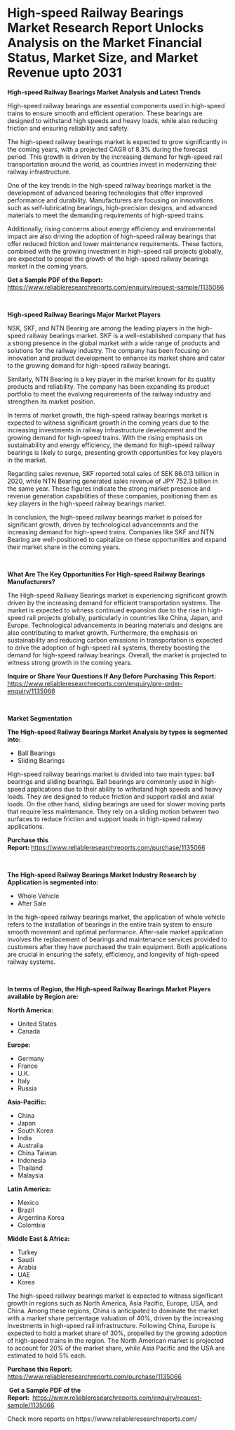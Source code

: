 <p><h1>High-speed Railway Bearings Market Research Report Unlocks Analysis on the Market Financial Status, Market Size, and Market Revenue upto 2031</h1></p><p><strong>High-speed Railway Bearings Market Analysis and Latest Trends</strong></p>
<p><p>High-speed railway bearings are essential components used in high-speed trains to ensure smooth and efficient operation. These bearings are designed to withstand high speeds and heavy loads, while also reducing friction and ensuring reliability and safety.</p><p>The high-speed railway bearings market is expected to grow significantly in the coming years, with a projected CAGR of 8.3% during the forecast period. This growth is driven by the increasing demand for high-speed rail transportation around the world, as countries invest in modernizing their railway infrastructure.</p><p>One of the key trends in the high-speed railway bearings market is the development of advanced bearing technologies that offer improved performance and durability. Manufacturers are focusing on innovations such as self-lubricating bearings, high-precision designs, and advanced materials to meet the demanding requirements of high-speed trains.</p><p>Additionally, rising concerns about energy efficiency and environmental impact are also driving the adoption of high-speed railway bearings that offer reduced friction and lower maintenance requirements. These factors, combined with the growing investment in high-speed rail projects globally, are expected to propel the growth of the high-speed railway bearings market in the coming years.</p></p>
<p><strong>Get a Sample PDF of the Report:&nbsp;</strong> <a href="https://www.reliableresearchreports.com/enquiry/request-sample/1135066">https://www.reliableresearchreports.com/enquiry/request-sample/1135066</a></p>
<p>&nbsp;</p>
<p><strong>High-speed Railway Bearings Major Market Players</strong></p>
<p><p>NSK, SKF, and NTN Bearing are among the leading players in the high-speed railway bearings market. SKF is a well-established company that has a strong presence in the global market with a wide range of products and solutions for the railway industry. The company has been focusing on innovation and product development to enhance its market share and cater to the growing demand for high-speed railway bearings.</p><p>Similarly, NTN Bearing is a key player in the market known for its quality products and reliability. The company has been expanding its product portfolio to meet the evolving requirements of the railway industry and strengthen its market position.</p><p>In terms of market growth, the high-speed railway bearings market is expected to witness significant growth in the coming years due to the increasing investments in railway infrastructure development and the growing demand for high-speed trains. With the rising emphasis on sustainability and energy efficiency, the demand for high-speed railway bearings is likely to surge, presenting growth opportunities for key players in the market.</p><p>Regarding sales revenue, SKF reported total sales of SEK 86.013 billion in 2020, while NTN Bearing generated sales revenue of JPY 752.3 billion in the same year. These figures indicate the strong market presence and revenue generation capabilities of these companies, positioning them as key players in the high-speed railway bearings market.</p><p>In conclusion, the high-speed railway bearings market is poised for significant growth, driven by technological advancements and the increasing demand for high-speed trains. Companies like SKF and NTN Bearing are well-positioned to capitalize on these opportunities and expand their market share in the coming years.</p></p>
<p>&nbsp;</p>
<p><strong>What Are The Key Opportunities For High-speed Railway Bearings Manufacturers?</strong></p>
<p><p>The High-speed Railway Bearings market is experiencing significant growth driven by the increasing demand for efficient transportation systems. The market is expected to witness continued expansion due to the rise in high-speed rail projects globally, particularly in countries like China, Japan, and Europe. Technological advancements in bearing materials and designs are also contributing to market growth. Furthermore, the emphasis on sustainability and reducing carbon emissions in transportation is expected to drive the adoption of high-speed rail systems, thereby boosting the demand for high-speed railway bearings. Overall, the market is projected to witness strong growth in the coming years.</p></p>
<p><strong>Inquire or Share Your Questions If Any Before Purchasing This Report:</strong> <a href="https://www.reliableresearchreports.com/enquiry/pre-order-enquiry/1135066">https://www.reliableresearchreports.com/enquiry/pre-order-enquiry/1135066</a></p>
<p>&nbsp;</p>
<p><strong>Market Segmentation</strong></p>
<p><strong>The High-speed Railway Bearings Market Analysis by types is segmented into:</strong></p>
<p><ul><li>Ball Bearings</li><li>Sliding Bearings</li></ul></p>
<p><p>High-speed railway bearings market is divided into two main types: ball bearings and sliding bearings. Ball bearings are commonly used in high-speed applications due to their ability to withstand high speeds and heavy loads. They are designed to reduce friction and support radial and axial loads. On the other hand, sliding bearings are used for slower moving parts that require less maintenance. They rely on a sliding motion between two surfaces to reduce friction and support loads in high-speed railway applications.</p></p>
<p><strong>Purchase this Report:&nbsp;</strong><a href="https://www.reliableresearchreports.com/purchase/1135066">https://www.reliableresearchreports.com/purchase/1135066</a></p>
<p>&nbsp;</p>
<p><strong>The High-speed Railway Bearings Market Industry Research by Application is segmented into:</strong></p>
<p><ul><li>Whole Vehicle</li><li>After Sale</li></ul></p>
<p><p>In the high-speed railway bearings market, the application of whole vehicle refers to the installation of bearings in the entire train system to ensure smooth movement and optimal performance. After-sale market application involves the replacement of bearings and maintenance services provided to customers after they have purchased the train equipment. Both applications are crucial in ensuring the safety, efficiency, and longevity of high-speed railway systems.</p></p>
<p>&nbsp;</p>
<p><strong>In terms of Region, the High-speed Railway Bearings Market Players available by Region are:</strong></p>
<p>
    <p> <strong> North America: </strong>
        <ul>
            <li>United States</li>
            <li>Canada</li>
        </ul>
        </p> 
    <p> <strong> Europe: </strong>
        <ul>
            <li>Germany</li>
            <li>France</li>
            <li>U.K.</li>
            <li>Italy</li>
            <li>Russia</li>
        </ul>
        </p> 
    <p> <strong> Asia-Pacific: </strong>
        <ul>
            <li>China</li>
            <li>Japan</li>
            <li>South Korea</li>
            <li>India</li>
            <li>Australia</li>
            <li>China Taiwan</li>
            <li>Indonesia</li>
            <li>Thailand</li>
            <li>Malaysia</li>
        </ul>
        </p> 
    <p> <strong> Latin America: </strong>
        <ul>
            <li>Mexico</li>
            <li>Brazil</li>
            <li>Argentina Korea</li>
            <li>Colombia</li>
        </ul>
        </p> 
    <p> <strong> Middle East & Africa: </strong>
        <ul>
            <li>Turkey</li>
            <li>Saudi</li>
            <li>Arabia</li>
            <li>UAE</li>
            <li>Korea</li>
        </ul>
    </p>
    </p>
<p><p>The high-speed railway bearings market is expected to witness significant growth in regions such as North America, Asia Pacific, Europe, USA, and China. Among these regions, China is anticipated to dominate the market with a market share percentage valuation of 40%, driven by the increasing investments in high-speed rail infrastructure. Following China, Europe is expected to hold a market share of 30%, propelled by the growing adoption of high-speed trains in the region. The North American market is projected to account for 20% of the market share, while Asia Pacific and the USA are estimated to hold 5% each.</p></p>
<p><strong>Purchase this Report: </strong><a href="https://www.reliableresearchreports.com/purchase/1135066">https://www.reliableresearchreports.com/purchase/1135066</a></p>
<p>&nbsp;<strong>Get a Sample PDF of the Report:&nbsp;&nbsp;</strong><a href="https://www.reliableresearchreports.com/enquiry/request-sample/1135066">https://www.reliableresearchreports.com/enquiry/request-sample/1135066</a></p>
<p><strong></strong></p>
<p>Check more reports on https://www.reliableresearchreports.com/</p>